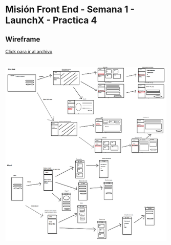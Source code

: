 
<h1>Misión Front End - Semana 1 - LaunchX - Practica 4</h1>
    <h2>Wireframe</h2>
    <a href="https://github.com/edu5975/launchx-front-semana-01/blob/main/src/4. Wireframe.png">Click para ir al archivo</a>

# 
![Main](https://raw.githubusercontent.com/edu5975/launchx-front-semana-01/main/src/4.%20Wireframe.png)


